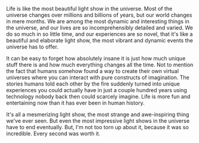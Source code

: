 Life is like the most beautiful light show in the universe. Most of the universe changes over millions and billions of years, but our world changes in mere months. We are among the most dynamic and interesting things in the universe, and our lives are so incomprehensibly detailed and varied. We do so much in so little time, and our experiences are so novel, that it's like a beautiful and elaborate light show, the most vibrant and dynamic events the universe has to offer.

It can be easy to forget how absolutely insane it is just how much unique stuff there is and how much everything changes all the time. Not to mention the fact that humans somehow found a way to create their own virtual universes where you can interact with pure constructs of imagination. The stories humans told each other by the fire suddenly turned into unique experiences you could actually have in just a couple hundred years using technology nobody back then could scarcely imagine. Life is more fun and entertaining now than it has ever been in human history.

It's all a mesmerizing light show, the most strange and awe-inspiring thing we've ever seen. But even the most impressive light shows in the universe have to end eventually. But, I'm not too torn up about it, because it was so incredible. Every second was worth it.